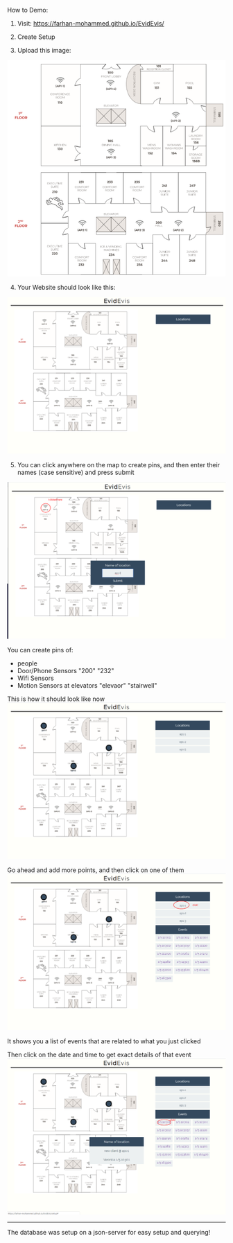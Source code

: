 How to Demo:

1. Visit: https://farhan-mohammed.github.io/EvidEvis/

2. Create Setup

3. Upload this image:
<img src="src/component/Setup/map3.png">

4. Your Website should look like this:
<img src="readme-imgs/img1.png">

5. You can click anywhere on the map to create pins, and then enter their names (case sensitive) and press submit
<img src="readme-imgs/img2.png">

You can create pins of:
- people
- Door/Phone Sensors "200" "232"
- Wifi Sensors
- Motion Sensors at elevators "elevaor" "stairwell"

This is how it should look like now
<img src="readme-imgs/img3.png">


Go ahead and add more points, and then click on one of them
<img src="readme-imgs/img4.png">

It shows you a list of events that are related to what you just clicked

Then click on the date and time to get exact details of that event
<img src="readme-imgs/img5.png">


---
The database was setup on a json-server for easy setup and querying!